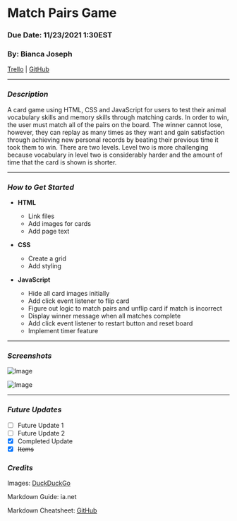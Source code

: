 # **Match Pairs Game**

### **Due Date: 11/23/2021 1:30EST**

### **By: Bianca Joseph**

[Trello](https://trello.com/b/1p1CNl4J/match-pairs-game) | [GitHub](https://github.com/biancajoseph101)

---

### **_Description_**

A card game using HTML, CSS and JavaScript for users to test their animal vocabulary skills and memory skills through matching cards. In order to win, the user must match all of the pairs on the board. The winner cannot lose, however, they can replay as many times as they want and gain satisfaction through achieving new personal records by beating their previous time it took them to win. There are two levels. Level two is more challenging because vocabulary in level two is considerably harder and the amount of time that the card is shown is shorter.

---

### **_How to Get Started_**

- **HTML**

  - Link files
  - Add images for cards
  - Add page text

- **CSS**

  - Create a grid
  - Add styling

- **JavaScript**
  - Hide all card images initially
  - Add click event listener to flip card
  - Figure out logic to match pairs and unflip card if match is incorrect
  - Display winner message when all matches complete
  - Add click event listener to restart button and reset board
  - Implement timer feature

---

### **_Screenshots_**

![Image](link)

![Image](link)

---

### **_Future Updates_**

- [ ] Future Update 1
- [ ] Future Update 2
- [x] Completed Update
- [x] ~~Items~~

### **_Credits_**

Images: [DuckDuckGo](www.duckduckgo.com)

Markdown Guide: ia.net

Markdown Cheatsheet: [GitHub](www.github.com)
